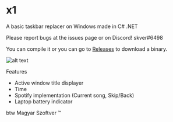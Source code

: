 # x1
A basic taskbar replacer on Windows made in C# .NET

Please report bugs at the issues page or on Discord!
skver#6498

You can compile it or you can go to [Releases](https://github.com/skver0/x1/releases) to download a binary.

![alt text](https://skver.nixne.st/7de429.png)

Features
- Active window title displayer
- Time
- Spotify implementation (Current song, Skip/Back)
- Laptop battery indicator

btw Magyar Szoftver ™
